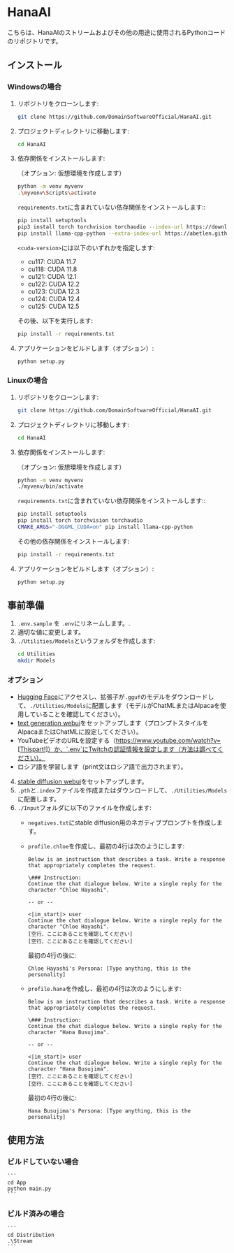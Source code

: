 # HanaAI

こちらは、HanaAIのストリームおよびその他の用途に使用されるPythonコードのリポジトリです。

## インストール

### Windowsの場合

1. リポジトリをクローンします:
    ```bash
    git clone https://github.com/DomainSoftwareOfficial/HanaAI.git
    ```
2. プロジェクトディレクトリに移動します:
    ```bash
    cd HanaAI
    ```
3. 依存関係をインストールします:

    （オプション: 仮想環境を作成します）
    ```bash
    python -m venv myvenv
    .\myvenv\Scripts\activate
    ```

    `requirements.txt`に含まれていない依存関係をインストールします::
    ```bash
    pip install setuptools
    pip3 install torch torchvision torchaudio --index-url https://download.pytorch.org/whl/<cuda-version>
    pip install llama-cpp-python --extra-index-url https://abetlen.github.io/llama-cpp-python/whl/<cuda-version>
    ```

    `<cuda-version>`には以下のいずれかを指定します:

    - cu117: CUDA 11.7
    - cu118: CUDA 11.8
    - cu121: CUDA 12.1
    - cu122: CUDA 12.2
    - cu123: CUDA 12.3
    - cu124: CUDA 12.4
    - cu125: CUDA 12.5

    その後、以下を実行します:
    ```bash
    pip install -r requirements.txt
    ```

4. アプリケーションをビルドします（オプション）:
    ```bash
    python setup.py
    ```

### Linuxの場合

1. リポジトリをクローンします:
    ```bash
    git clone https://github.com/DomainSoftwareOfficial/HanaAI.git
    ```
2. プロジェクトディレクトリに移動します:
    ```bash
    cd HanaAI
    ```
3. 依存関係をインストールします:

    （オプション: 仮想環境を作成します）
    ```bash
    python -m venv myvenv
    ./myvenv/bin/activate
    ```

    `requirements.txt`に含まれていない依存関係をインストールします::
    ```bash
    pip install setuptools
    pip install torch torchvision torchaudio
    CMAKE_ARGS="-DGGML_CUDA=on" pip install llama-cpp-python
    ```

    その他の依存関係をインストールします:
    ```bash
    pip install -r requirements.txt
    ```

4. アプリケーションをビルドします（オプション）:
    ```bash
    python setup.py
    ```

## 事前準備

1. `.env.sample` を `.env`にリネームします。.
2. 適切な値に変更します。
3. `./Utilities/Models`というフォルダを作成します:
    ```bash
    cd Utilities
    mkdir Models
    ```

### オプション

- [Hugging Face](https://huggingface.co)にアクセスし、拡張子が`.gguf`のモデルをダウンロードして、`./Utilities/Models`に配置します（モデルがChatMLまたはAlpacaを使用していることを確認してください）。
- [text generation webui](https://github.com/oobabooga/text-generation-webui)をセットアップします（プロンプトスタイルをAlpacaまたはChatMLに設定してください）。
- YouTubeビデオのURLを設定する（https://www.youtube.com/watch?v=[Thispart!]）か、`.env`にTwitchの認証情報を設定します（方法は調べてください）。
- ロシア語を学習します（print文はロシア語で出力されます）。

4. [stable diffusion webui](https://github.com/AUTOMATIC1111/stable-diffusion-webui)をセットアップします。
5. `.pth`と`.index`ファイルを作成またはダウンロードして、`./Utilities/Models`に配置します。
6. `./Input`フォルダに以下のファイルを作成します:
    - `negatives.txt`にstable diffusion用のネガティブプロンプトを作成します。
    - `profile.chloe`を作成し、最初の4行は次のようにします:
        ```
        Below is an instruction that describes a task. Write a response that appropriately completes the request.

        \### Instruction:
        Continue the chat dialogue below. Write a single reply for the character "Chloe Hayashi".

        -- or --

        <|im_start|> user
        Continue the chat dialogue below. Write a single reply for the character "Chloe Hayashi".
        [空行、ここにあることを確認してください]
        [空行、ここにあることを確認してください]
        ```

        最初の4行の後に:
        ```
        Chloe Hayashi's Persona: [Type anything, this is the personality]
        ```
    - `profile.hana`を作成し、最初の4行は次のようにします:
        ```
        Below is an instruction that describes a task. Write a response that appropriately completes the request.

        \### Instruction:
        Continue the chat dialogue below. Write a single reply for the character "Hana Busujima".

        -- or --

        <|im_start|> user
        Continue the chat dialogue below. Write a single reply for the character "Hana Busujima".
        [空行、ここにあることを確認してください]
        [空行、ここにあることを確認してください]
        ```

        最初の4行の後に:
        ```
        Hana Busujima's Persona: [Type anything, this is the personality]
        ```

## 使用方法

### ビルドしていない場合

    ```
    cd App
    python main.py  
    ```

### ビルド済みの場合

    ```
    cd Distribution
    .\Stream
    ```